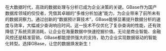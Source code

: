 在大数据时代，高效的数据处理与分析已成为企业决策的关键。GBase作为国产数据库领域的佼佼者，凭借其卓越的“多维分析加速”能力，为企业带来了前所未有的数据洞察力。通过创新的“数据预计算技术”，GBase能够显著提升数据分析的速度与效率，大幅减少查询响应时间。这一技术不仅优化了复杂查询的性能，还有效降低了系统资源消耗，让企业在海量数据中快速挖掘价值。无论是商业智能、金融风控还是精准营销，GBase都能提供强大的支持，助力企业实现数据驱动的智能化转型。选择GBase，让您的数据焕发新生！